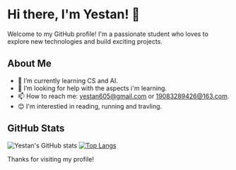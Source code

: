 # Hi there, I'm Yestan! 👋

Welcome to my GitHub profile! I'm a passionate student who loves to explore new technologies and build exciting projects.

## About Me

- 🌱 I’m currently learning CS and AI.
- 🤔 I’m looking for help with the aspects i'm learning.
- 📫 How to reach me: yestan605@gmail.com or 19083289426@163.com.
- 😊 I'm interestied in reading, running and travling. 

## GitHub Stats

![Yestan's GitHub stats](https://github-readme-stats.vercel.app/api?username=yestan1125&show_icons=true&theme=radical)
[![Top Langs](https://github-readme-stats.vercel.app/api/top-langs/?username=yestan1125&layout=donut)](https://github.com/anuraghazra/github-readme-stats)

Thanks for visiting my profile!

